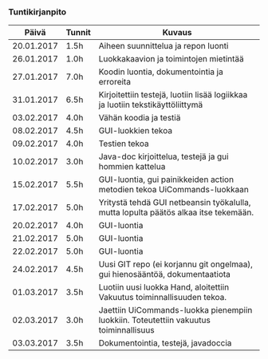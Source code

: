 ### Tuntikirjanpito
Päivä | Tunnit | Kuvaus
--------------- | ----- | ------
20.01.2017 | 1.5h | Aiheen suunnittelua ja repon luonti
26.01.2017 | 1.0h | Luokkakaavion ja toimintojen mietintää
27.01.2017 | 7.0h | Koodin luontia, dokumentointia ja erroreita
31.01.2017 | 6.5h | Kirjoitettiin testejä, luotiin lisää logiikkaa ja luotiin tekstikäyttöliittymä
03.02.2017 | 4.0h | Vähän koodia ja testiä
08.02.2017 | 4.5h | GUI-luokkien tekoa
09.02.2017 | 4.0h | Testien tekoa
10.02.2017 | 3.0h | Java-doc kirjoittelua, testejä ja gui hommien kattelua
15.02.2017 | 5.5h | GUI-luontia, gui painikkeiden action metodien tekoa UiCommands-luokkaan
17.02.2017 | 5.0h | Yritystä tehdä GUI netbeansin työkalulla, mutta lopulta päätös alkaa itse tekemään.
20.02.2017 | 4.0h | GUI-luontia
21.02.2017 | 5.0h | GUI-luontia
22.02.2017 | 5.0h | GUI-luontia
24.02.2017 | 4.5h | Uusi GIT repo (ei korjannu git ongelmaa), gui hienosääntöä, dokumentaatiota
01.03.2017 | 3.5h | Luotiin uusi luokka Hand, aloitettiin Vakuutus toiminnallisuuden tekoa.
02.03.2017 | 3.0h | Jaettiin UiCommands-luokka pienempiin luokkiin. Toteutettiin vakuutus toiminnallisuus
03.03.2017 | 3.5h | Dokumentointia, testejä, javadoccia
